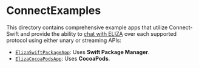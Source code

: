 # ConnectExamples

This directory contains comprehensive example apps that utilize
Connect-Swift and provide the ability to [chat with ELIZA][eliza-demo] over
each supported protocol using either unary or streaming APIs:

- [`ElizaSwiftPackageApp`](./ElizaSwiftPackageApp): Uses
  **Swift Package Manager**.
- [`ElizaCocoaPodsApp`](./ElizaCocoaPodsApp): Uses **CocoaPods**.

[eliza-demo]: https://connectrpc.com/demo
